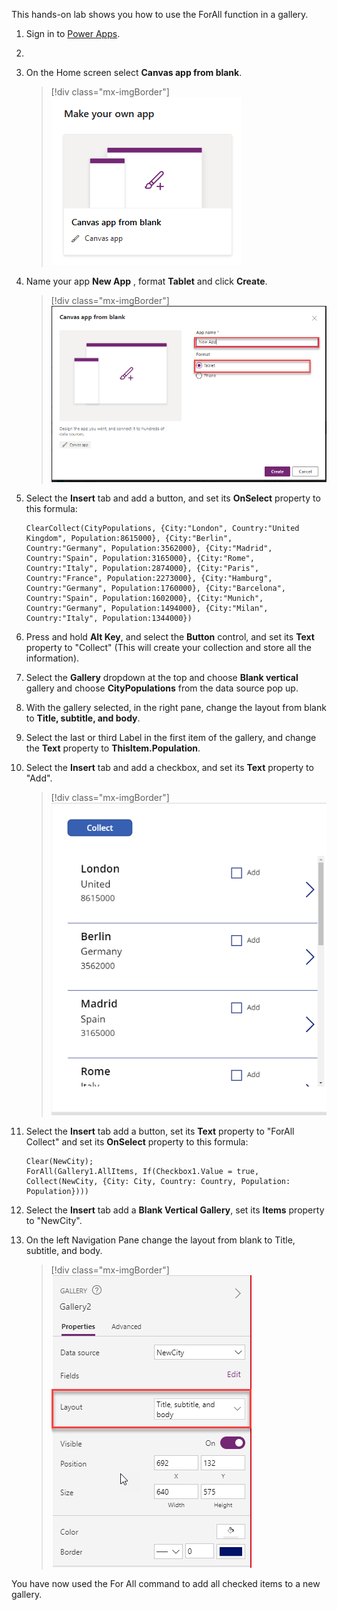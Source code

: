 This hands-on lab shows you how to use the ForAll function in a gallery. 

1.  Sign in to [Power Apps](https://make.powerapps.com/?azure-portal=true).
2.  
1.  On the Home screen select **Canvas app from blank**.

	> [!div class="mx-imgBorder"]
	> [![Screenshot of the Canvas app from blank feature.](../media/exercise-1.png)](../media/exercise-1.png#lightbox)

1.	Name your app **New App** , format **Tablet** and click **Create**.
	
	> [!div class="mx-imgBorder"]
	> [![Screenshot of the new app named New UI App with Create button.](../media/exercise-2.png)](../media/exercise-2.png#lightbox)

1. Select the **Insert** tab and add a button, and set its **OnSelect** property to this formula:

	```powerappsfl
	ClearCollect(CityPopulations, {City:"London", Country:"United
	Kingdom", Population:8615000}, {City:"Berlin",
	Country:"Germany", Population:3562000}, {City:"Madrid",
	Country:"Spain", Population:3165000}, {City:"Rome",
	Country:"Italy", Population:2874000}, {City:"Paris",
	Country:"France", Population:2273000}, {City:"Hamburg",
	Country:"Germany", Population:1760000}, {City:"Barcelona",
	Country:"Spain", Population:1602000}, {City:"Munich",
	Country:"Germany", Population:1494000}, {City:"Milan",
	Country:"Italy", Population:1344000})
	```

1.  Press and hold **Alt Key**, and select the **Button** control, and set its **Text** property to "Collect" 
(This will create your collection and store all the information).

1.  Select the **Gallery** dropdown at the top and choose **Blank vertical** gallery and choose **CityPopulations** from the data source pop up.

1.  With the gallery selected, in the right pane, change the layout from blank to **Title, subtitle, and body**.

1.  Select the last or third Label in the first item of the gallery, and change the **Text** property to
    **ThisItem.Population**.

1. Select the **Insert** tab and add a checkbox, and set its **Text** property to "Add".

	> [!div class="mx-imgBorder"]
	> [![Screenshot of the Canvas app with Gallery, Collect button and checkbox.](../media/4a-exercise-forall-collection-checkbox.png)](../media/4a-exercise-forall-collection-checkbox.png#lightbox)

1. Select the **Insert** tab add a button, set its **Text** property to "ForAll Collect" and 
set its **OnSelect** property to this formula:

	```powerappsfl
	Clear(NewCity);
	ForAll(Gallery1.AllItems, If(Checkbox1.Value = true, Collect(NewCity, {City: City, Country: Country, Population: Population})))
	```			
1. Select the **Insert** tab add a **Blank Vertical Gallery**, set its **Items** property to "NewCity".

1. On the left Navigation Pane change the layout from blank to Title, subtitle, and body. 

	> [!div class="mx-imgBorder"]
	> [![Screenshot of the Canvas app with Gallery, Collect button and checkbox.](../media/4a-exercise-forall-collection-change-gallery-type.png)](../media/4a-exercise-forall-collection-change-gallery-type.png#lightbox)

You have now used the For All command to add all checked items to a new gallery.